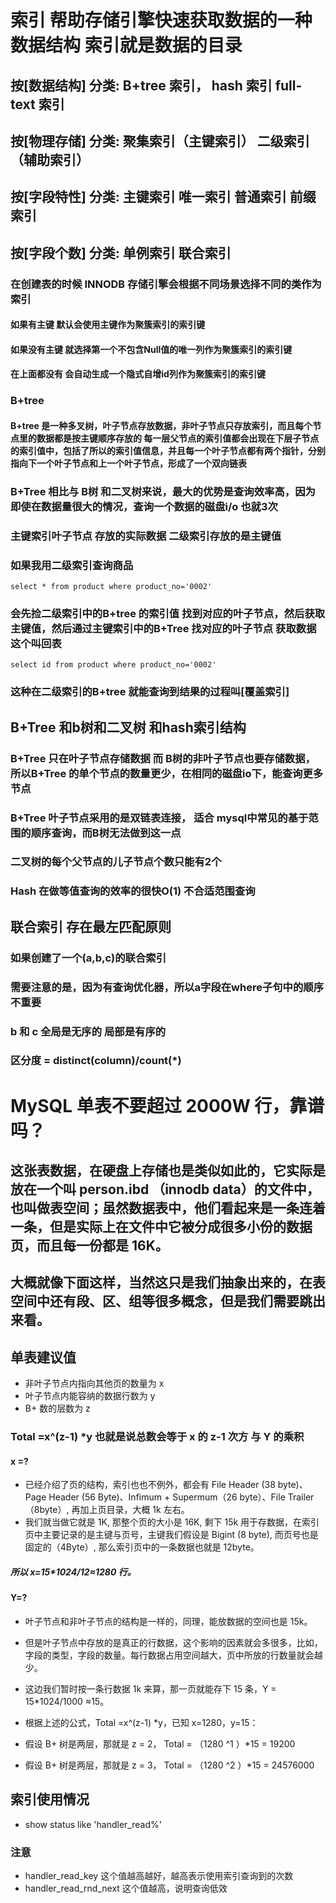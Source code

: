 # 索引 帮助存储引擎快速获取数据的一种数据结构 索引就是数据的目录
## 按\[数据结构\] 分类: B+tree 索引， hash 索引  full-text 索引
## 按\[物理存储\] 分类: 聚集索引（主键索引） 二级索引（辅助索引）
## 按\[字段特性\] 分类: 主键索引 唯一索引 普通索引 前缀索引
## 按\[字段个数\] 分类: 单例索引  联合索引

### 在创建表的时候 INNODB 存储引擎会根据不同场景选择不同的类作为索引
#### 如果有主键 默认会使用主键作为聚簇索引的索引键
#### 如果没有主键 就选择第一个不包含Null值的唯一列作为聚簇索引的索引键
#### 在上面都没有 会自动生成一个隐式自增id列作为聚簇索引的索引键

### B+tree
#### B+tree 是一种多叉树，叶子节点存放数据，非叶子节点只存放索引，而且每个节点里的数据都是按主键顺序存放的 每一层父节点的索引值都会出现在下层子节点的索引值中，包括了所以的索引值信息，并且每一个叶子节点都有两个指针，分别指向下一个叶子节点和上一个叶子节点，形成了一个双向链表
### B+Tree 相比与 B树 和二叉树来说，最大的优势是查询效率高，因为即使在数据量很大的情况，查询一个数据的磁盘i/o 也就3次
### 主键索引叶子节点 存放的实际数据  二级索引存放的是主键值 

### 如果我用二级索引查询商品
``` mysql
select * from product where product_no='0002'
```
### 会先捡二级索引中的B+tree 的索引值 找到对应的叶子节点，然后获取主键值，然后通过主键索引中的B+Tree 找对应的叶子节点 获取数据  这个叫回表
``` mysql
select id from product where product_no='0002'
```
### 这种在二级索引的B+tree 就能查询到结果的过程叫\[覆盖索引\]


## B+Tree 和b树和二叉树 和hash索引结构
### B+Tree 只在叶子节点存储数据  而 B树的非叶子节点也要存储数据，所以B+Tree 的单个节点的数量更少，在相同的磁盘io下，能查询更多节点
### B+Tree 叶子节点采用的是双链表连接， 适合 mysql中常见的基于范围的顺序查询，而B树无法做到这一点
### 二叉树的每个父节点的儿子节点个数只能有2个
### Hash 在做等值查询的效率的很快O(1)  不合适范围查询


## 联合索引 存在最左匹配原则
### 如果创建了一个(a,b,c)的联合索引
### 需要注意的是，因为有查询优化器，所以a字段在where子句中的顺序不重要 
### b 和 c 全局是无序的 局部是有序的

### 区分度 = distinct(column)/count(*)


# MySQL 单表不要超过 2000W 行，靠谱吗？

## 这张表数据，在硬盘上存储也是类似如此的，它实际是放在一个叫 person.ibd （innodb data）的文件中，也叫做表空间；虽然数据表中，他们看起来是一条连着一条，但是实际上在文件中它被分成很多小份的数据页，而且每一份都是 16K。
## 大概就像下面这样，当然这只是我们抽象出来的，在表空间中还有段、区、组等很多概念，但是我们需要跳出来看。

## 单表建议值
- 非叶子节点内指向其他页的数量为 x
- 叶子节点内能容纳的数据行数为 y
- B+ 数的层数为 z

### Total =x^(z-1) *y 也就是说总数会等于 x 的 z-1 次方 与 Y 的乘积

#### x =?
- 已经介绍了页的结构，索引也也不例外，都会有 File Header (38 byte)、Page Header (56 Byte)、Infimum + Supermum（26 byte）、File Trailer（8byte）, 再加上页目录，大概 1k 左右。
- 我们就当做它就是 1K, 那整个页的大小是 16K, 剩下 15k 用于存数据，在索引页中主要记录的是主键与页号，主键我们假设是 Bigint (8 byte), 而页号也是固定的（4Byte）, 那么索引页中的一条数据也就是 12byte。
##### **所以 x=15*1024/12≈1280 行。**

#### Y=?
- 叶子节点和非叶子节点的结构是一样的，同理，能放数据的空间也是 15k。
- 但是叶子节点中存放的是真正的行数据，这个影响的因素就会多很多，比如，字段的类型，字段的数量。每行数据占用空间越大，页中所放的行数量就会越少。
- 这边我们暂时按一条行数据 1k 来算，那一页就能存下 15 条，Y = 15*1024/1000  ≈15。
- 根据上述的公式，Total =x^(z-1) *y，已知 x=1280，y=15：

- 假设 B+ 树是两层，那就是 z = 2， Total = （1280 ^1 ）*15 = 19200
- 假设 B+ 树是两层，那就是 z = 3， Total = （1280 ^2 ）*15 = 24576000


## 索引使用情况
- show status like 'handler_read%'
### 注意
- handler_read_key 这个值越高越好，越高表示使用索引查询到的次数
- handler_read_rnd_next 这个值越高，说明查询低效


